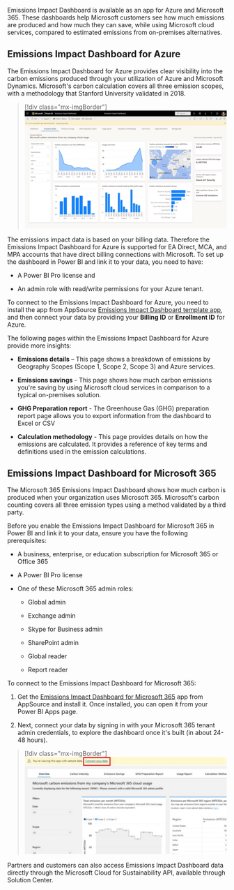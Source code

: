 Emissions Impact Dashboard is available as an app for Azure and Microsoft 365. These dashboards help Microsoft customers see how much emissions are produced and how much they can save, while using Microsoft cloud services, compared to estimated emissions from on-premises alternatives.

## Emissions Impact Dashboard for Azure

The Emissions Impact Dashboard for Azure provides clear visibility into the carbon emissions produced through your utilization of Azure and Microsoft Dynamics. Microsoft's carbon calculation covers all three emission scopes, with a methodology that Stanford University validated in 2018.

> [!div class="mx-imgBorder"]
> [![Screenshot of the Emissions Impact Dashboard for Azure.](../media/emissions-impact-dashboard.svg)](../media/emissions-impact-dashboard.svg#lightbox)

The emissions impact data is based on your billing data. Therefore the Emissions Impact Dashboard for Azure is supported for EA Direct, MCA, and MPA accounts that have direct billing connections with Microsoft. To set up the dashboard in Power BI and link it to your data, you need to have:

- A Power BI Pro license and

- An admin role with read/write permissions for your Azure tenant.

To connect to the Emissions Impact Dashboard for Azure, you need to install the app from AppSource [Emissions Impact Dashboard template app](https://go.microsoft.com/fwlink/?linkid=2151690&azure-portal=true), and then connect your data by providing your **Billing ID** or **Enrollment ID** for Azure.

The following pages within the Emissions Impact Dashboard for Azure provide more insights:

- **Emissions details** – This page shows a breakdown of emissions by Geography Scopes (Scope 1, Scope 2, Scope 3) and Azure services.

- **Emissions savings** - This page shows how much carbon emissions you're saving by using Microsoft cloud services in comparison to a typical on-premises solution.

- **GHG Preparation report** - The Greenhouse Gas (GHG) preparation report page allows you to export information from the dashboard to Excel or CSV

- **Calculation methodology** - This page provides details on how the emissions are calculated. It provides a reference of key terms and definitions used in the emission calculations.

## Emissions Impact Dashboard for Microsoft 365

The Microsoft 365 Emissions Impact Dashboard shows how much carbon is produced when your organization uses Microsoft 365. Microsoft's carbon counting covers all three emission types using a method validated by a third party.

Before you enable the Emissions Impact Dashboard for Microsoft 365 in Power BI and link it to your data, ensure you have the following prerequisites:

- A business, enterprise, or education subscription for Microsoft 365 or Office 365

- A Power BI Pro license

- One of these Microsoft 365 admin roles:

  - Global admin

  - Exchange admin

  - Skype for Business admin

  - SharePoint admin

  - Global reader

  - Report reader

To connect to the Emissions Impact Dashboard for Microsoft 365:

1. Get the [Emissions Impact Dashboard for Microsoft 365](https://appsource.microsoft.com/product/power-bi/coi-sustainability.emissions_impact_dashboard_microsoft_365/?azure-portal-true) app from AppSource and install it. Once installed, you can open it from your Power BI Apps page.

1. Next, connect your data by signing in with your Microsoft 365 tenant admin credentials, to explore the dashboard once it's built (in about 24-48 hours).

> [!div class="mx-imgBorder"]
> [![Screenshot of the dashboard with the Connect your data action highlighted.](../media/connect-data.svg)](../media/connect-data.svg#lightbox)

Partners and customers can also access Emissions Impact Dashboard data directly through the Microsoft Cloud for Sustainability API, available through Solution Center.
